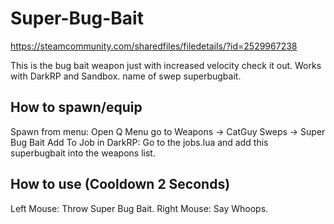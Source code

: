 # Super-Bug-Bait
https://steamcommunity.com/sharedfiles/filedetails/?id=2529967238

This is the bug bait weapon just with increased velocity check it out. Works with DarkRP and Sandbox. name of swep superbugbait.

## How to spawn/equip
Spawn from menu: Open Q Menu go to Weapons -> CatGuy Sweps -> Super Bug Bait
Add To Job in DarkRP: Go to the jobs.lua and add this superbugbait into the weapons list.

## How to use (Cooldown 2 Seconds)
Left Mouse: Throw Super Bug Bait.
Right Mouse: Say Whoops.
